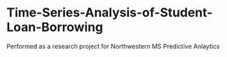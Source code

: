 # Time-Series-Analysis-of-Student-Loan-Borrowing
Performed as a research project for Northwestern MS Predictive Anlaytics
